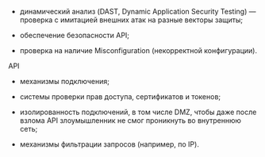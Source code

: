 - динамический анализ (DAST, Dynamic Application Security Testing) — проверка с имитацией внешних атак на разные векторы защиты;  
    
- обеспечение безопасности API;  
    
- проверка на наличие Misconfiguration (некорректной конфигурации).

API

- механизмы подключения;  
    
- системы проверки прав доступа, сертификатов и токенов;  
    
- изолированность подключений, в том числе DMZ, чтобы даже после взлома API злоумышленник не смог проникнуть во внутреннюю сеть;  
    
- механизмы фильтрации запросов (например, по IP).